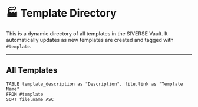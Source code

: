 # 🏭 Template Directory

This is a dynamic directory of all templates in the SIVERSE Vault. It automatically updates as new templates are created and tagged with `#template`.

---

## All Templates

```dataview
TABLE template_description as "Description", file.link as "Template Name"
FROM #template
SORT file.name ASC
```
